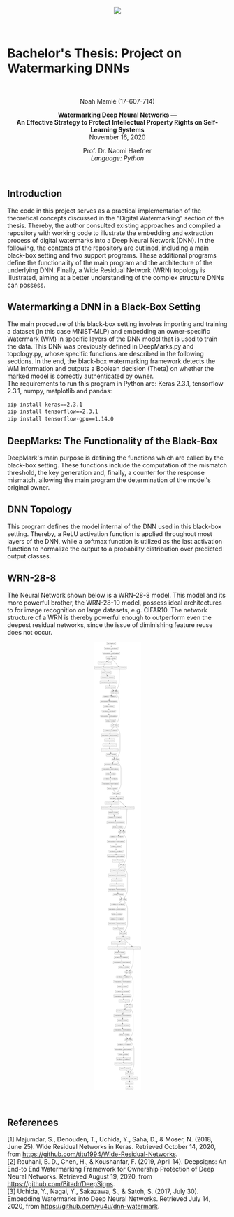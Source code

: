 <p align="center"> 
<img src="https://github.com/TheTrueMrbequiet/Boolean-Coin/blob/master/HSG%20Logo.jpg">
</p>
<br />

# Bachelor's Thesis: Project on Watermarking DNNs # 

<br />

<p align="center">
Noah Mamié (17-607-714)
</p>

<p align="center">
<b> Watermarking Deep Neural Networks &mdash; <br />
An Effective Strategy to Protect Intellectual Property Rights on Self-Learning Systems </b> <br />
November 16, 2020
</p>

<p align="center">
Prof. Dr. Naomi Haefner <br />
<i> Language: Python </i>
</p>
<br />


## Introduction
The code in this project serves as a practical implementation of the theoretical concepts discussed in the "Digital Watermarking" section of the thesis. Thereby, the author consulted existing approaches and compiled a repository with working code to illustrate the embedding and extraction process of digital watermarks into a Deep Neural Network (DNN). In the following, the contents of the repository are outlined, including a main black-box setting and two support programs. These additional programs define the functionality of the main program and the architecture of the underlying DNN. Finally, a Wide Residual Network (WRN) topology is illustrated, aiming at a better understanding of the complex structure DNNs can possess.

## Watermarking a DNN in a Black-Box Setting
The main procedure of this black-box setting involves importing and training a dataset (in this case MNIST-MLP) and embedding an owner-specific Watermark (WM) in specific layers of the DNN model that is used to train the data. This DNN was previously defined in DeepMarks.py and topology.py, whose specific functions are described in the following sections. In the end, the black-box watermarking framework detects the WM information and outputs a Boolean decision (Theta) on whether the marked model is correctly authenticated by owner. <br />
The requirements to run this program in Python are: Keras 2.3.1, tensorflow 2.3.1, numpy, matplotlib and pandas:
```bash
pip install keras==2.3.1
pip install tensorflow==2.3.1
pip install tensorflow-gpu==1.14.0
```

## DeepMarks: The Functionality of the Black-Box
DeepMark's main purpose is defining the functions which are called by the black-box setting. These functions include the computation of the mismatch threshold, the key generation and, finally, a counter for the response mismatch, allowing the main program the determination of the model's original owner.

## DNN Topology
This program defines the model internal of the DNN used in this black-box setting. Thereby, a ReLU activation function is applied throughout most layers of the DNN, while a softmax function is utilized as the last activation function to normalize the output to a probability distribution over predicted output classes.

## WRN-28-8
The Neural Network shown below is a WRN-28-8 model. This model and its more powerful brother, the WRN-28-10 model, possess ideal architectures to for image recognition on large datasets, e.g. CIFAR10. The network structure of a WRN is thereby powerful enough to outperform even the deepest residual networks, since the issue of diminishing feature reuse does not occur.

<p align="center"> 
<img src="https://github.com/DeepMarks/DNN-Watermarking/blob/main/images/WRN-28-8.png">
</p>
<br />

## References
[1] Majumdar, S., Denouden, T., Uchida, Y., Saha, D., & Moser, N. (2018, June 25). Wide Residual Networks in Keras. Retrieved October 14, 2020, from https://github.com/titu1994/Wide-Residual-Networks. <br />
[2] Rouhani, B. D., Chen, H., & Koushanfar, F. (2019, April 14). Deepsigns: An End-to End Watermarking Framework for Ownership Protection of Deep Neural Networks. Retrieved August 19, 2020, from https://github.com/Bitadr/DeepSigns. <br />
[3] Uchida, Y., Nagai, Y., Sakazawa, S., & Satoh, S. (2017, July 30). Embedding Watermarks into Deep Neural Networks. Retrieved July 14, 2020, from https://github.com/yu4u/dnn-watermark.
